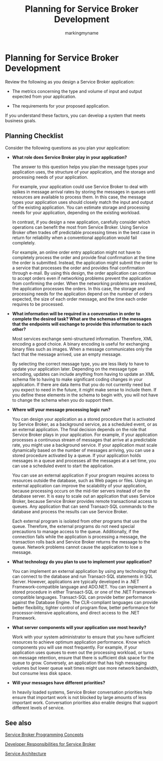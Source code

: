 ﻿---
title: Planning for Service Broker Development
description: "Review the following as you design a Service Broker application."
ms.prod: sql
ms.technology: configuration
ms.topic: conceptual
author: markingmyname
ms.author: maghan
ms.reviewer: mikeray
ms.date: "03/30/2022"
---

# Planning for Service Broker Development

Review the following as you design a Service Broker application:

  - The metrics concerning the type and volume of input and output expected from your application.

  - The requirements for your proposed application.

If you understand these factors, you can develop a system that meets business goals.

## Planning Checklist
Consider the following questions as you plan your application:

  - **What role does Service Broker play in your application?**
    
    The answer to this question helps you plan the message types your application uses, the structure of your application, and the storage and processing needs of your application.
    
    For example, your application could use Service Broker to deal with spikes in message arrival rates by storing the messages in queues until resources are available to process them. In this case, the message types your application uses should closely match the input and output of the existing application. You can estimate storage and processing needs for your application, depending on the existing workload.
    
    In contrast, if you design a new application, carefully consider which operations can benefit the most from Service Broker. Using Service Broker often trades off predictable processing times in the best case in return for reliability when a conventional application would fail completely.
    
    For example, an online order entry application might not have to completely process the order and provide final confirmation at the time the order is submitted. Instead, the application might submit the order to a service that processes the order and provides final confirmation through e-mail. By using this design, the order application can continue to accept orders even if networking problems prevent the application from confirming the order. When the networking problems are resolved, the application processes the orders. In this case, the storage and processing needs for the application depend on the number of orders expected, the size of each order message, and the time each order requires to be processed.

  - **What information will be required in a conversation in order to complete the desired task? What are the schemas of the messages that the endpoints will exchange to provide this information to each other?**
    
    Most services exchange semi-structured information. Therefore, XML encoding a good choice. A binary encoding is useful for exchanging binary files such as images. When a message communicates only the fact that the message arrived, use an empty message.
    
    By selecting the correct message type, you are less likely to have to update your application later. Depending on the message type encoding, updates can include anything from having to update an XML schema file to having to make significant coding changes in your application. If there are data items that you do not currently need but you expect to need in the future, it might make sense to include them. If you define these elements in the schema to begin with, you will not have to change the schema when you do support them.

  - **Where will your message processing logic run?**
    
    You can design your application as a stored procedure that is activated by Service Broker, as a background service, as a scheduled event, or as an external application. The final decision depends on the role that Service Broker plays in your application. For example, if your application processes a continuous stream of messages that arrive at a predictable rate, you might use a background service. If your application must scale dynamically based on the number of messages arriving, you can use a stored procedure activated by a queue. If your application holds messages in a queue and processes all the messages at a set time, you can use a scheduled event to start the application.
    
    You can use an external application if your program requires access to resources outside the database, such as Web pages or files. Using an external application can improve the scalability of your application, because processing occurs on the mid-tier servers instead of on the database server. It is easy to scale out an application that uses Service Broker, because Service Broker provides remote transactional access to queues. Any application that can send Transact-SQL commands to the database and process the results can use Service Broker.
    
    Each external program is isolated from other programs that use the queue. Therefore, the external programs do not need special precautions to manage access to the queue. Additionally, if the connection fails while the application is processing a message, the transaction rolls back and Service Broker returns the message to the queue. Network problems cannot cause the application to lose a message.

  - **What technology do you plan to use to implement your application?**
    
    You can implement an external application by using any technology that can connect to the database and run Transact-SQL statements in SQL Server. However, applications are typically developed in a .NET Framework-compatible language and ADO.NET. You can implement a stored procedure in either Transact-SQL or one of the .NET Framework-compatible languages. Transact-SQL can provide better performance against the Database Engine. The CLR-compliant languages can provide better flexibility, tighter control of program flow, better performance for processor-intensive applications, and direct access to the .NET Framework.

  - **What server components will your application use most heavily?**
    
    Work with your system administrator to ensure that you have sufficient resources to achieve optimum application performance. Know which components you will use most frequently. For example, if your application uses queues to even out the processing workload, or turns on message retention, ensure that there is sufficient disk space for the queue to grow. Conversely, an application that has high messaging volumes but lower queue wait times might use more network bandwidth, but consume less disk space.

  - **Will your messages have different priorities?**
    
    In heavily loaded systems, Service Broker conversation priorities help ensure that important work is not blocked by large amounts of less important work. Conversation priorities also enable designs that support different levels of service.

## See also
[Service Broker Programming Concepts](service-broker-programming-concepts.md)

[Developer Responsibilities for Service Broker](developer-responsibilities-for-service-broker.md)

[Service Architecture](service-architecture.md)

